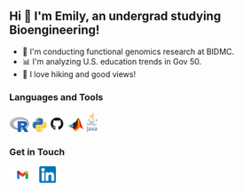## Hi 👋 I'm Emily, an undergrad studying Bioengineering!

- 🔭 I'm conducting functional genomics research at BIDMC.
- :bar_chart: I'm analyzing U.S. education trends in Gov 50. 
- 🌅 I love hiking and good views!

### Languages and Tools
<img src = "https://github.com/2022ehe/2022ehe/blob/main/R.png" width="38"> <img src = "https://github.com/2022ehe/2022ehe/blob/main/Python.png" width="25"> <img src="https://github.com/2022ehe/2022ehe/blob/main/GitHub.png" width="30"> <img src = "https://github.com/2022ehe/2022ehe/blob/main/Matlab.png" width="30"> <img src = "https://github.com/2022ehe/2022ehe/blob/main/Java.png" width="20">

### Get in Touch
<img src = "https://github.com/2022ehe/2022ehe/blob/main/Gmail.png" width="50"> <img src = "https://github.com/2022ehe/2022ehe/blob/main/LinkedIn.png" width="30">

<!--
**2022ehe/2022ehe** is a ✨ _special_ ✨ repository because its `README.md` (this file) appears on your GitHub profile.

Here are some ideas to get you started:

- 🔭 I’m currently working on ...
- 🌱 I’m currently learning ...
- 👯 I’m looking to collaborate on ...
- 🤔 I’m looking for help with ...
- 💬 Ask me about ...
- 📫 How to reach me: ...
- 😄 Pronouns: ...
- ⚡ Fun fact: ...
-->
